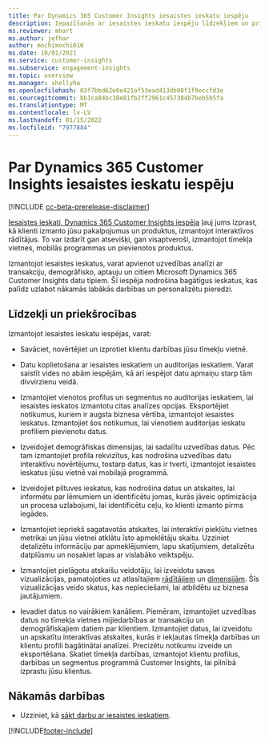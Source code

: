 ```yaml
---
title: Par Dynamics 365 Customer Insights iesaistes ieskatu iespēju
description: Iepazīšanās ar iesaistes ieskatu iespēju līdzekļiem un priekšrocībām.
ms.reviewer: mhart
ms.author: jefhar
author: mochimochi016
ms.date: 10/01/2021
ms.service: customer-insights
ms.subservice: engagement-insights
ms.topic: overview
ms.manager: shellyha
ms.openlocfilehash: 03f7bbd62e0e421af53ead413db98f1f9eccfd3e
ms.sourcegitcommit: bb1ca84bc38e81fb2ff2961c457384b7beb5b5fa
ms.translationtype: MT
ms.contentlocale: lv-LV
ms.lasthandoff: 01/15/2022
ms.locfileid: "7977884"
---
```

# <a name="about-dynamics-365-customer-insights-engagement-insights-capability"></a>Par Dynamics 365 Customer Insights iesaistes ieskatu iespēju 

[!INCLUDE [cc-beta-prerelease-disclaimer](includes/cc-beta-prerelease-disclaimer.md)]

[Iesaistes ieskati, Dynamics 365 Customer Insights iespēja](https://dynamics.microsoft.com/ai/customer-insights/engagement-insights-capability/) ļauj jums izprast, kā klienti izmanto jūsu pakalpojumus un produktus, izmantojot interaktīvos rādītājus. To var izdarīt gan atsevišķi, gan visaptveroši, izmantojot tīmekļa vietnes, mobilās programmas un pievienotos produktus.

Izmantojot iesaistes ieskatus, varat apvienot uzvedības analīzi ar transakciju, demogrāfisko, aptauju un citiem Microsoft Dynamics 365 Customer Insights datu tipiem. Šī iespēja nodrošina bagātīgus ieskatus, kas palīdz uzlabot nākamās labākās darbības un personalizētu pieredzi.

## <a name="features-and-benefits"></a>Līdzekļi un priekšrocības

Izmantojot iesaistes ieskatu iespējas, varat:

- Savāciet, novērtējiet un izprotiet klientu darbības jūsu tīmekļu vietnē.

- Datu koplietošana ar iesaistes ieskatiem un auditorijas ieskatiem. Varat saistīt vides no abām iespējām, kā arī iespējot datu apmaiņu starp tām divvirzienu veidā.

- Izmantojiet vienotos profilus un segmentus no auditorijas ieskatiem, lai iesaistes ieskatos izmantotu citas analīzes opcijas. Eksportējiet notikumus, kuriem ir augsta biznesa vērtība, izmantojot iesaistes ieskatus. Izmantojiet šos notikumus, lai vienotiem auditorijas ieskatu profiliem pievienotu datus.

- Izveidojiet demogrāfiskas dimensijas, lai sadalītu uzvedības datus. Pēc tam izmantojiet profila rekvizītus, kas nodrošina uzvedības datu interaktīvu novērtējumu, tostarp datus, kas ir tverti, izmantojot iesaistes ieskatus jūsu vietnē vai mobilajā programmā.

- Izveidojiet piltuves ieskatus, kas nodrošina datus un atskaites, lai informētu par lēmumiem un identificētu jomas, kurās jāveic optimizācija un procesa uzlabojumi, lai identificētu ceļu, ko klienti izmanto pirms iegādes. 

-  Izmantojiet iepriekš sagatavotās atskaites, lai interaktīvi piekļūtu vietnes metrikai un jūsu vietnei atklātu īsto apmeklētāju skaitu. Uzziniet detalizētu informāciju par apmeklējumiem, lapu skatījumiem, detalizētu datplūsmu un nosakiet lapas ar vislabāko veiktspēju.

- Izmantojiet pielāgotu atskaišu veidotāju, lai izveidotu savas vizualizācijas, pamatojoties uz atlasītajiem [rādītājiem](glossary.md) un [dimensijām](glossary.md). Šīs vizualizācijas veido skatus, kas nepieciešami, lai atbildētu uz biznesa jautājumiem.

- Ievadiet datus no vairākiem kanāliem. Piemēram, izmantojiet uzvedības datus no tīmekļa vietnes mijiedarbības ar transakciju un demogrāfiskajiem datiem par klientiem. Izmantojiet datus, lai izveidotu un apskatītu interaktīvas atskaites, kurās ir iekļautas tīmekļa darbības un klientu profili bagātinātai analīzei. Precizētu notikumu izveide un eksportēšana. Skatiet tīmekļa darbības, izmantojot klientu profilus, darbības un segmentus programmā Customer Insights, lai pilnībā izprastu jūsu klientus.

## <a name="next-steps"></a>Nākamās darbības

- Uzziniet, kā [sākt darbu ar iesaistes ieskatiem](get-started.md).


[!INCLUDE[footer-include](../includes/footer-banner.md)]

